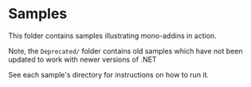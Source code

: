 ﻿# Samples
This folder contains samples illustrating mono-addins in action.

Note, the `Deprecated/` folder contains old samples which have
not been updated to work with newer versions of .NET

See each sample's directory for instructions on how to run it.